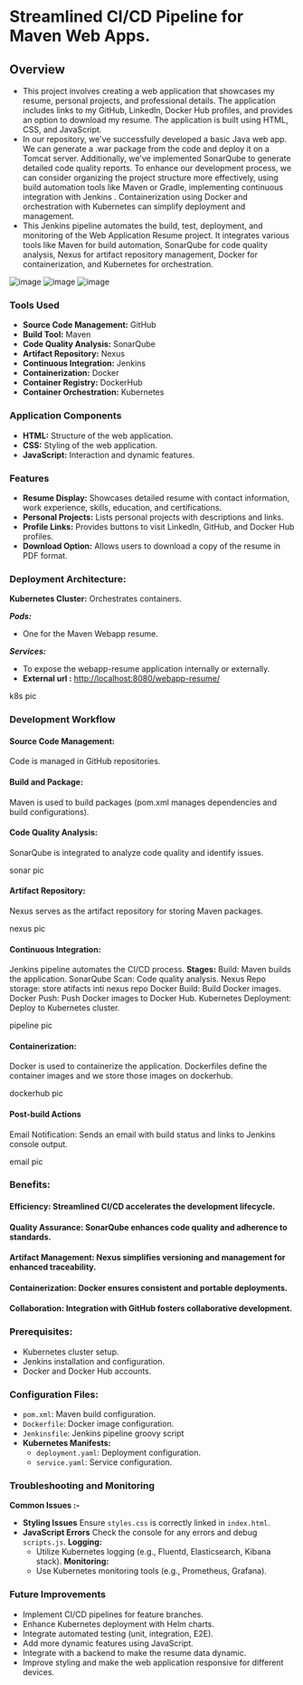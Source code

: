 # Streamlined CI/CD Pipeline for Maven Web Apps.

## Overview
- This project involves creating a web application that showcases my resume, personal projects, and professional details. The application includes links to my GitHub, LinkedIn, Docker Hub profiles, and provides an option to download my resume. The application is built using HTML, CSS, and JavaScript.
- In our repository, we've successfully developed a basic Java web app. We can generate a .war package from the code and deploy it on a Tomcat server. Additionally, we've implemented SonarQube to generate detailed code quality reports. To enhance our development process, we can consider organizing the project structure more effectively, using build automation tools like Maven or Gradle, implementing continuous integration with Jenkins . Containerization using Docker and orchestration with Kubernetes can simplify deployment and management.
- This Jenkins pipeline automates the build, test, deployment, and monitoring of the Web Application Resume project. It integrates various tools like Maven for build automation, SonarQube for code quality analysis, Nexus for artifact repository management, Docker for containerization, and Kubernetes for orchestration.

![image](https://github.com/Loki-1/Webapp-Resume-Pipeline/assets/134843197/d6212022-7388-468f-bc74-dafaa54ef488)
![image](https://github.com/Loki-1/Webapp-Resume-Pipeline/assets/134843197/3cccac90-df88-43a9-92d3-36691435ecb7)
![image](https://github.com/Loki-1/Webapp-Resume-Pipeline/assets/134843197/3f7afcba-5af1-405e-aa37-b5fa9879d889)


### Tools Used
- **Source Code Management:** GitHub
- **Build Tool:** Maven
- **Code Quality Analysis:** SonarQube
- **Artifact Repository:** Nexus
- **Continuous Integration:** Jenkins
- **Containerization:** Docker
- **Container Registry:** DockerHub
- **Container Orchestration:** Kubernetes

### Application Components
- **HTML:** Structure of the web application.
- **CSS:** Styling of the web application.
- **JavaScript:** Interaction and dynamic features.

### Features
- **Resume Display:** Showcases detailed resume with contact information, work experience, skills, education, and certifications.
- **Personal Projects:** Lists personal projects with descriptions and links.
- **Profile Links:** Provides buttons to visit LinkedIn, GitHub, and Docker Hub profiles.
- **Download Option:** Allows users to download a copy of the resume in PDF format.

### Deployment Architecture:

**Kubernetes Cluster:** Orchestrates containers.

***Pods:***
- One for the Maven Webapp resume.

***Services:***
- To expose the webapp-resume application internally or externally.
- **External url :** [http://localhost:8080/webapp-resume/](http://localhost:8080/webapp-resume/)


k8s pic

### Development Workflow
#### Source Code Management:
Code is managed in GitHub repositories.

#### Build and Package:
Maven is used to build packages (pom.xml manages dependencies and build configurations).

#### Code Quality Analysis:
SonarQube is integrated to analyze code quality and identify issues.

sonar pic

#### Artifact Repository:
Nexus serves as the artifact repository for storing Maven packages.

nexus pic

#### Continuous Integration:
Jenkins pipeline automates the CI/CD process.
**Stages:**
Build: Maven builds the application.
SonarQube Scan: Code quality analysis.
Nexus Repo storage: store atifacts inti nexus repo
Docker Build: Build Docker images.
Docker Push: Push Docker images to Docker Hub.
Kubernetes Deployment: Deploy to Kubernetes cluster.

pipeline pic

#### Containerization:
Docker is used to containerize the application.
Dockerfiles define the container images and we store those images on dockerhub.

dockerhub pic

#### Post-build Actions
Email Notification: Sends an email with build status and links to Jenkins console output.

email pic

### Benefits:

#### Efficiency: Streamlined CI/CD accelerates the development lifecycle.
#### Quality Assurance: SonarQube enhances code quality and adherence to standards.
#### Artifact Management: Nexus simplifies versioning and management for enhanced traceability.
#### Containerization: Docker ensures consistent and portable deployments.
#### Collaboration: Integration with GitHub fosters collaborative development.


### Prerequisites:
- Kubernetes cluster setup.
- Jenkins installation and configuration.
- Docker and Docker Hub accounts.

### Configuration Files:
- `pom.xml`: Maven build configuration.
- `Dockerfile`: Docker image configuration.
- `Jenkinsfile`: Jenkins pipeline groovy script
- **Kubernetes Manifests:**
  - `deployment.yaml`: Deployment configuration.
  - `service.yaml`: Service configuration.

### Troubleshooting and Monitoring
**Common Issues :-**
- **Styling Issues** Ensure `styles.css` is correctly linked in `index.html`.
- **JavaScript Errors** Check the console for any errors and debug `scripts.js`.
**Logging:**
  - Utilize Kubernetes logging (e.g., Fluentd, Elasticsearch, Kibana stack).
**Monitoring:**
  - Use Kubernetes monitoring tools (e.g., Prometheus, Grafana).

### Future Improvements
- Implement CI/CD pipelines for feature branches.
- Enhance Kubernetes deployment with Helm charts.
- Integrate automated testing (unit, integration, E2E).
- Add more dynamic features using JavaScript.
- Integrate with a backend to make the resume data dynamic.
- Improve styling and make the web application responsive for different devices.
